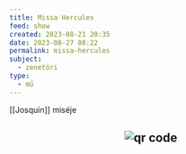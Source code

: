 ```yaml
---
title: Missa Hercules
feed: show
created: 2023-08-21 20:35
date: 2023-08-27 08:22
permalink: missa-hercules
subject:
  - zenetöri
type:
  - mű
---
```


[[Josquin]] miséje




## <p style="text-align: center;"><img src="https://chart.googleapis.com/chart?cht=qr&chl=https://notes.andrasdenes.com/missa-hercules&chs=180x180&choe=UTF-8&chld=L|2" alt="qr code"></p>

